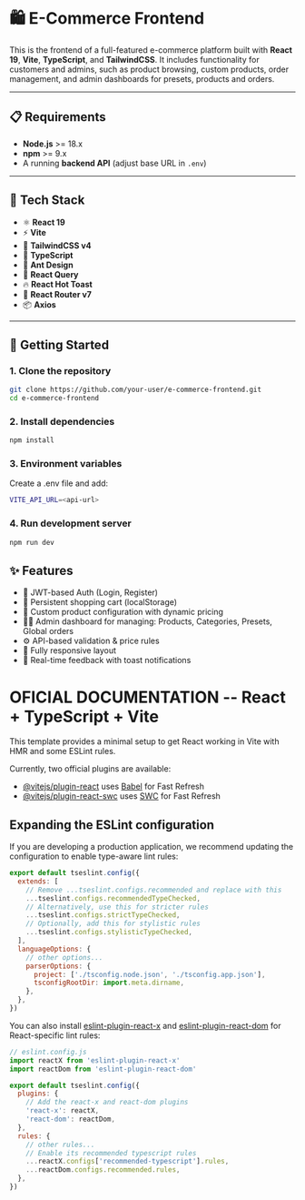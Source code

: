 # 🛍️ E-Commerce Frontend

This is the frontend of a full-featured e-commerce platform built with **React 19**, **Vite**, **TypeScript**, and **TailwindCSS**. It includes functionality for customers and admins, such as product browsing, custom products, order management, and admin dashboards for presets, products and orders.

---

## 📋 Requirements

- **Node.js** >= 18.x
- **npm** >= 9.x
- A running **backend API** (adjust base URL in `.env`)

---

## 🔧 Tech Stack

- ⚛️ **React 19**
- ⚡ **Vite**
- 💨 **TailwindCSS v4**
- 🧪 **TypeScript**
- 🧱 **Ant Design**
- 🔁 **React Query**
- 🔥 **React Hot Toast**
- 🧭 **React Router v7**
- 📦 **Axios**

---

## 🚀 Getting Started

### 1. Clone the repository

```bash
git clone https://github.com/your-user/e-commerce-frontend.git
cd e-commerce-frontend
```

### 2. Install dependencies

```bash
npm install
```

### 3. Environment variables

Create a .env file and add:

```bash
VITE_API_URL=<api-url>
```

### 4. Run development server

```bash
npm run dev
```

## ✨ Features

- 🔐 JWT-based Auth (Login, Register)
- 🛒 Persistent shopping cart (localStorage)
- 🧩 Custom product configuration with dynamic pricing
- 🧑‍💼 Admin dashboard for managing: Products, Categories, Presets, Global orders
- ⚙️ API-based validation & price rules
- 📱 Fully responsive layout
- 📣 Real-time feedback with toast notifications


# OFICIAL DOCUMENTATION -- React + TypeScript + Vite

This template provides a minimal setup to get React working in Vite with HMR and some ESLint rules.

Currently, two official plugins are available:

- [@vitejs/plugin-react](https://github.com/vitejs/vite-plugin-react/blob/main/packages/plugin-react/README.md) uses [Babel](https://babeljs.io/) for Fast Refresh
- [@vitejs/plugin-react-swc](https://github.com/vitejs/vite-plugin-react-swc) uses [SWC](https://swc.rs/) for Fast Refresh

## Expanding the ESLint configuration

If you are developing a production application, we recommend updating the configuration to enable type-aware lint rules:

```js
export default tseslint.config({
  extends: [
    // Remove ...tseslint.configs.recommended and replace with this
    ...tseslint.configs.recommendedTypeChecked,
    // Alternatively, use this for stricter rules
    ...tseslint.configs.strictTypeChecked,
    // Optionally, add this for stylistic rules
    ...tseslint.configs.stylisticTypeChecked,
  ],
  languageOptions: {
    // other options...
    parserOptions: {
      project: ['./tsconfig.node.json', './tsconfig.app.json'],
      tsconfigRootDir: import.meta.dirname,
    },
  },
})
```

You can also install [eslint-plugin-react-x](https://github.com/Rel1cx/eslint-react/tree/main/packages/plugins/eslint-plugin-react-x) and [eslint-plugin-react-dom](https://github.com/Rel1cx/eslint-react/tree/main/packages/plugins/eslint-plugin-react-dom) for React-specific lint rules:

```js
// eslint.config.js
import reactX from 'eslint-plugin-react-x'
import reactDom from 'eslint-plugin-react-dom'

export default tseslint.config({
  plugins: {
    // Add the react-x and react-dom plugins
    'react-x': reactX,
    'react-dom': reactDom,
  },
  rules: {
    // other rules...
    // Enable its recommended typescript rules
    ...reactX.configs['recommended-typescript'].rules,
    ...reactDom.configs.recommended.rules,
  },
})
```
